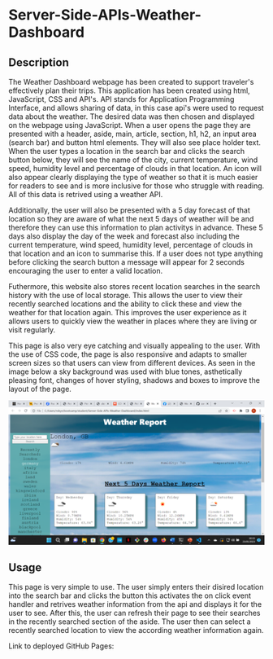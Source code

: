 # Server-Side-APIs-Weather-Dashboard

## Description
The Weather Dashboard webpage has been created to support traveler's effectively plan their trips. This application has been created using html, JavaScript, CSS and API's. API stands for Application Programming Interface, and allows sharing of data, in this case api's were used to request data about the weather. The desired data was then chosen and displayed on the webpage using JavaScript. When a user opens the page they are presented with a header, aside, main, article, section, h1, h2, an input area (search bar) and button html elements. They will also see place holder text. When the user types a location in the search bar and clicks the search button below, they will see the name of the city, current temperature, wind speed, humidity level and percentage of clouds in that location. An icon will also appear clearly displaying the type of weather so that it is much easier for readers to see and is more inclusive for those who struggle with reading. All of this data is retrived using a weather API.

Additionally, the user will also be presented with a 5 day forecast of that location so they are aware of what the next 5 days of weather will be and therefore they can use this information to plan activitys in advance. These 5 days also display the day of the week and forecast also including the current temperature, wind speed, humidity level, percentage of clouds in that location and an icon to summarise this. If a user does not type anything before clicking the search button a message will appear for 2 seconds encouraging the user to enter a valid location. 

Futhermore, this website also stores recent location searches in the search history with the use of local storage. This allows the user to view their recently searched locations and the ability to click these and view the weather for that location again. This improves the user experience as it allows users to quickly view the weather in places where they are living or visit regularly. 

This page is also very eye catching and visually appealing to the user. With the use of CSS code, the page is also responsive and adapts to smaller screen sizes so that users can view from different devices. As seen in the image below a sky background was used with blue tones, asthetically pleasing font, changes of hover styling, shadows and boxes to improve the layout of the page.

![A screenshot of the weather dashboard consisting of a blue header, a large heading, the current and future weather in london seperated in seperate conatiners with weather icons. As well as, an aside with a search bar, button and search history](./assets/images/screenshot.png)

## Usage
This page is very simple to use. The user simply enters their disired location into the search bar and clicks the button this activates the on click event handler and retrives weather information from the api and displays it for the user to see. After this, the user can refresh their page to see their searches in the recently searched section of the aside. The user then can select a recently searched location to view the according weather information again.

Link to deployed GitHub Pages:
